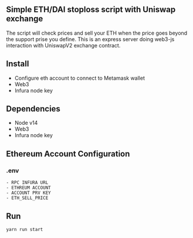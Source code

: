 ## Simple ETH/DAI stoploss script with Uniswap exchange

The script will check prices and sell your ETH when the price goes beyond the support prise you define. This is an express server doing web3-js interaction with UniswapV2 exchange contract.
## Install

- Configure eth account to connect to Metamask wallet
- Web3
- Infura node key

## Dependencies

- Node v14
- Web3
- Infura node key



## Ethereum Account Configuration
### .env 
    - RPC INFURA URL
    - ETHREUM ACCOUNT
    - ACCOUNT PRV KEY
    - ETH_SELL_PRICE

## Run
```console
yarn run start
```


